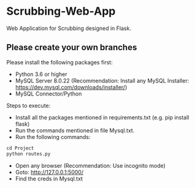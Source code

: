 # Scrubbing-Web-App
Web Application for Scrubbing designed in Flask.

## **Please create your own branches**

Please install the following packages first:
- Python 3.6 or higher
- MySQL Server 8.0.22 (Recommendation: Install any MySQL Installer: https://dev.mysql.com/downloads/installer/)
- MySQL Connector/Python

Steps to execute:
- Install all the packages mentioned in requirements.txt (e.g. pip install flask)
- Run the commands mentioned in file Mysql.txt.
- Run the following commands:
```python
cd Project
python routes.py
```
- Open any browser (Recommendation: Use incognito mode)
- Goto: http://127.0.0.1:5000/
- Find the creds in Mysql.txt


